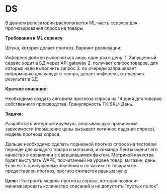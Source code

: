 # DS
В данном репозитории располагается ML-часть сервиса для прогнозирования спроса на товары 

**Требования к ML сервису**

Штука, которая делает прогноз. Вариант реализации:

 Инференс должен выполняться лишь один раз в день.
    1. Запущенный сервис ходит в БД через API gateway
    2. получает список товаров, для которых надо выполнить запрос
    3. по очереди запрашивает информацию для каждого товара, делает инференс, отправляет результат в БД


**Краткое описание:**

Необходимо создать алгоритм прогноза спроса на 14 дней для товаров собственного 
производства. Гранулярность ТК-SKU-День. 

**Задача:**

Разработать интерпретируемую, описывающую правильные
зависимости (повышение цены вызывает логичное падение спроса), модель прогноза спроса.

Дальше необходимо сделать подневной прогноз спроса на тестовом периоде для каждого товара
и магазина, и команда Ленты оценит его качество в сравнении с свершившимся фактом. 
Метрикой качества будет выступать WAPE, посчитанный на уровне товар, магазин, день. Если 
есть пропущенные значения и по каким-то товарам не предоставлен прогноз, прогноз считается
равным нулю.


**Цель:**
Построить модель прогноза спроса, которая позволит минимизировать количество списаний и не допустить "пустых полок".